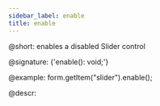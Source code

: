 ```yaml
---
sidebar_label: enable
title: enable
---          
```


@short: enables a disabled Slider control

@signature: {'enable(): void;'}

@example:
form.getItem("slider").enable();

@descr:
